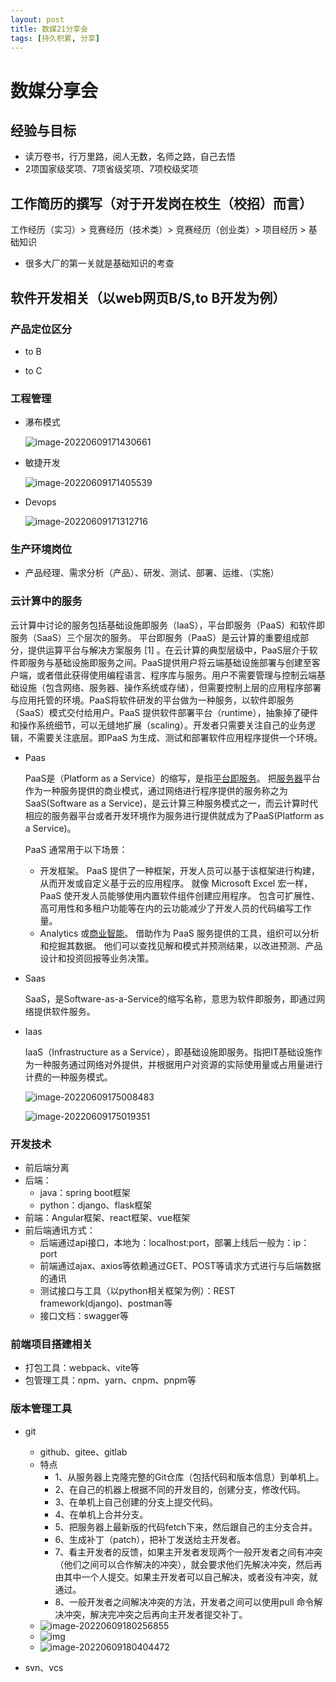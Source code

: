```yaml
---
layout: post
title: 数媒21分享会
tags: [持久积累, 分享]
---
```


# 数媒分享会

## 经验与目标

- 读万卷书，行万里路，阅人无数，名师之路，自己去悟
- 2项国家级奖项、7项省级奖项、7项校级奖项

## 工作简历的撰写（对于开发岗在校生（校招）而言）

工作经历（实习）> 竞赛经历（技术类）>  竞赛经历（创业类）>  项目经历 > 基础知识

- 很多大厂的第一关就是基础知识的考查

## 软件开发相关（以web网页B/S,to B开发为例）
### 产品定位区分

- to B

- to C

### 工程管理

- 瀑布模式

  ![image-20220609171430661](https://cdn.jsdelivr.net/gh/darkchoco10099/img/image-20220609171430661.png)

- 敏捷开发

  ![image-20220609171405539](https://cdn.jsdelivr.net/gh/darkchoco10099/img/image-20220609171405539.png)

- Devops

  ![image-20220609171312716](https://cdn.jsdelivr.net/gh/darkchoco10099/img/image-20220609171312716.png)

### 生产环境岗位

  - 产品经理、需求分析（产品）、研发、测试、部署、运维、（实施）

### 云计算中的服务

云计算中讨论的服务包括基础设施即服务（IaaS），平台即服务（PaaS）和软件即服务（SaaS）三个层次的服务。 平台即服务（PaaS）是云计算的重要组成部分，提供运算平台与解决方案服务 [1]  。在云计算的典型层级中，PaaS层介于软件即服务与基础设施即服务之间。PaaS提供用户将云端基础设施部署与创建至客户端，或者借此获得使用编程语言、程序库与服务。用户不需要管理与控制云端基础设施（包含网络、服务器、操作系统或存储），但需要控制上层的应用程序部署与应用托管的环境。PaaS将软件研发的平台做为一种服务，以软件即服务（SaaS）模式交付给用户。PaaS 提供软件部署平台（runtime），抽象掉了硬件和操作系统细节，可以无缝地扩展（scaling）。开发者只需要关注自己的业务逻辑，不需要关注底层。即PaaS 为生成、测试和部署软件应用程序提供一个环境。

- Paas

  PaaS是（Platform as a Service）的缩写，是指[平台即服务](https://baike.baidu.com/item/平台即服务/4329761)。 把[服务器](https://baike.baidu.com/item/服务器/100571)平台作为一种服务提供的商业模式，通过网络进行程序提供的服务称之为SaaS(Software as a Service)，是云计算三种服务模式之一，而云计算时代相应的服务器平台或者开发环境作为服务进行提供就成为了PaaS(Platform as a Service)。

  PaaS 通常用于以下场景：

  - 开发框架。 PaaS 提供了一种框架，开发人员可以基于该框架进行构建，从而开发或自定义基于云的应用程序。 就像 Microsoft Excel 宏一样，PaaS 使开发人员能够使用内置软件组件创建应用程序。 包含可扩展性、高可用性和多租户功能等在内的云功能减少了开发人员的代码编写工作量。
  - Analytics 或[商业智能](https://baike.baidu.com/item/商业智能/406141)。 借助作为 PaaS 服务提供的工具，组织可以分析和挖掘其数据。 他们可以查找见解和模式并预测结果，以改进预测、产品设计和投资回报等业务决策。

- Saas

  SaaS，是Software-as-a-Service的缩写名称，意思为软件即服务，即通过网络提供软件服务。

- Iaas

  IaaS（Infrastructure as a Service），即基础设施即服务。指把IT基础设施作为一种服务通过网络对外提供，并根据用户对资源的实际使用量或占用量进行计费的一种服务模式。

  ![image-20220609175008483](https://cdn.jsdelivr.net/gh/darkchoco10099/img/image-20220609175008483.png)

  ![image-20220609175019351](https://cdn.jsdelivr.net/gh/darkchoco10099/img/image-20220609175019351.png)

### 开发技术

- 前后端分离
- 后端：
  - java：spring boot框架
  - python：django、flask框架
- 前端：Angular框架、react框架、vue框架
- 前后端通讯方式：
  - 后端通过api接口，本地为：localhost:port，部署上线后一般为：ip：port
  - 前端通过ajax、axios等依赖通过GET、POST等请求方式进行与后端数据的通讯
  - 测试接口与工具（以python相关框架为例）：REST framework(django)、postman等
  - 接口文档：swagger等

### 前端项目搭建相关

- 打包工具：webpack、vite等
- 包管理工具：npm、yarn、cnpm、pnpm等

### 版本管理工具

- git
  - github、gitee、gitlab
  - 特点
    - 1、从服务器上克隆完整的Git仓库（包括代码和版本信息）到单机上。
    - 2、在自己的机器上根据不同的开发目的，创建分支，修改代码。
    - 3、在单机上自己创建的分支上提交代码。
    - 4、在单机上合并分支。
    - 5、把服务器上最新版的代码fetch下来，然后跟自己的主分支合并。
    - 6、生成补丁（patch），把补丁发送给主开发者。
    - 7、看主开发者的反馈，如果主开发者发现两个一般开发者之间有冲突（他们之间可以合作解决的冲突），就会要求他们先解决冲突，然后再由其中一个人提交。如果主开发者可以自己解决，或者没有冲突，就通过。
    - 8、一般开发者之间解决冲突的方法，开发者之间可以使用pull 命令解决冲突，解决完冲突之后再向主开发者提交补丁。
  - ![image-20220609180256855](https://cdn.jsdelivr.net/gh/darkchoco10099/img/image-20220609180256855.png)
  - ![img](https://cdn.jsdelivr.net/gh/darkchoco10099/img/git-process.png)
  - ![image-20220609180404472](https://cdn.jsdelivr.net/gh/darkchoco10099/img/image-20220609180404472.png)

- svn、vcs

